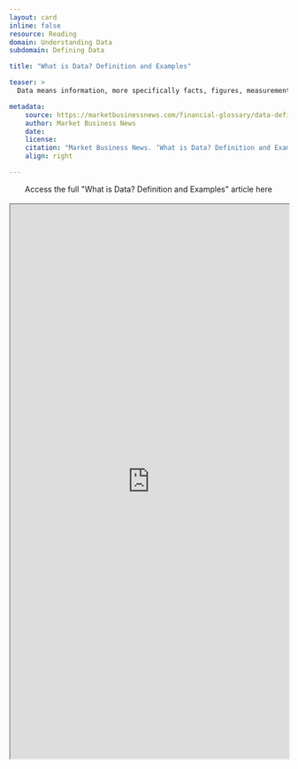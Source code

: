 ```yaml
---
layout: card
inline: false
resource: Reading
domain: Understanding Data
subdomain: Defining Data

title: "What is Data? Definition and Examples"

teaser: >
  Data means information, more specifically facts, figures, measurements and amounts that we gather for analysis or reference. The term’s meaning also includes descriptive information about things, plants, animals, and people. We collect and store data typically through observation.

metadata:
    source: https://marketbusinessnews.com/financial-glossary/data-definitio/
    author: Market Business News
    date:
    license:
    citation: "Market Business News. ‘What is Data? Definition and Examples.’ Marketbusinessnews.com, n.d. https://marketbusinessnews.com/financial-glossary/data-definitio/. Accessed 6 June 2023."
    align: right

---
```


<link rel="stylesheet" href="https://cdn.jsdelivr.net/npm/@shoelace-style/shoelace@2.5.2/cdn/themes/light.css" />
<script type="module" src="https://cdn.jsdelivr.net/npm/@shoelace-style/shoelace@2.5.2/cdn/shoelace.js" ></script>

<div>
  <center>
  <sl-button-group label="Alignment">
  <sl-button href="https://marketbusinessnews.com/financial-glossary/data-definitio/">Access the full "What is Data? Definition and Examples" article here</sl-button>
  </sl-button-group>
</center>
</div>

<br>

<iframe width="100%" height="1000" src="https://marketbusinessnews.com/financial-glossary/data-definitio/" allowfullscreen>iFrame HERE</iframe>

